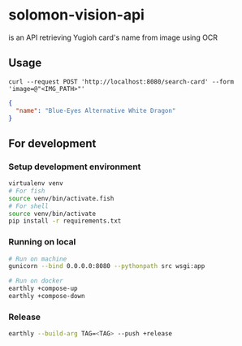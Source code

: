 # solomon-vision-api

is an API retrieving Yugioh card's name from image using OCR

## Usage

`curl --request POST 'http://localhost:8080/search-card' --form 'image=@"<IMG_PATH>"'`

```json
{
  "name": "Blue-Eyes Alternative White Dragon"
}
```

## For development

### Setup development environment

```sh
virtualenv venv
# For fish
source venv/bin/activate.fish
# For shell
source venv/bin/activate
pip install -r requirements.txt
```

### Running on local

```sh
# Run on machine
gunicorn --bind 0.0.0.0:8080 --pythonpath src wsgi:app

# Run on docker
earthly +compose-up
earthly +compose-down
```

### Release

```sh
earthly --build-arg TAG=<TAG> --push +release
```
